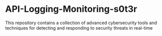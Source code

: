 # API-Logging-Monitoring-s0t3r
This repository contains a collection of advanced cybersecurity tools and techniques for detecting and responding to security threats in real-time
